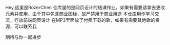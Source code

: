 Hey,这里是RozerChen
仓库里的是网页设计的结课作业，如果有需要请拿去更改元素并使用，由于其中包含商业图标，故严禁用于商业用途
本仓库用作学习交流，存放前端网页设计
在MP3里面放了付费下载的歌，如果有需要其他歌的资源，可以联系我

期待与你一起进步
